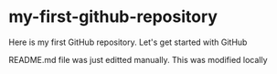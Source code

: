 # my-first-github-repository
Here is my first GitHub repository. Let's get started with GitHub

README.md file was just editted manually. This was modified locally
